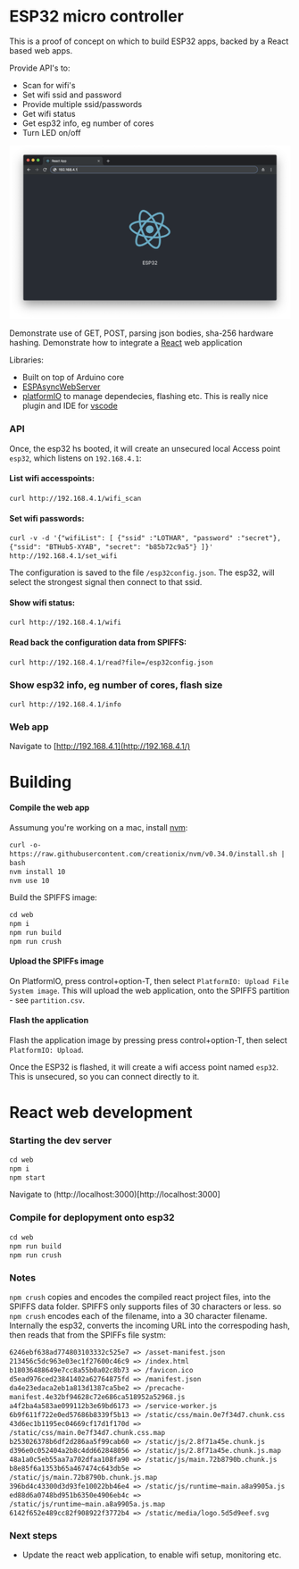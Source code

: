 # ESP32 micro controller
This is a proof of concept on which to build ESP32 apps, backed by a React based web apps.

Provide API's to:
* Scan for wifi's
* Set wifi ssid and password
* Provide multiple ssid/passwords
* Get wifi status
* Get esp32 info, eg number of cores
* Turn LED on/off

![screenshot](https://raw.githubusercontent.com/coder36/esp32-react-demo/master/images/react-screenshot.png)

Demonstrate use of GET, POST, parsing json bodies, sha-256 hardware hashing.  Demonstrate how to integrate a [React](https://reactjs.org/) web application

Libraries:
* Built on top of Arduino core
* [ESPAsyncWebServer](https://github.com/me-no-dev/ESPAsyncWebServer)
* [platformIO](https://platformio.org/) to manage dependecies, flashing etc.  This is really nice plugin and IDE for [vscode](https://code.visualstudio.com/)


### API

Once, the esp32 hs booted, it will create an unsecured local Access point `esp32`, which listens on `192.168.4.1`:


#### List wifi accesspoints:

```
curl http://192.168.4.1/wifi_scan
```

#### Set wifi passwords:
```
curl -v -d '{"wifiList": [ {"ssid" :"LOTHAR", "password" :"secret"}, {"ssid": "BTHub5-XYAB", "secret": "b85b72c9a5"} ]}' http://192.168.4.1/set_wifi
```
The configuration is saved to the file `/esp32config.json`. The esp32, will select the strongest signal then connect to that ssid.  

#### Show wifi status:
```
curl http://192.168.4.1/wifi
```

#### Read back the configuration data from SPIFFS:
```
curl http://192.168.4.1/read?file=/esp32config.json
```

### Show esp32 info, eg number of cores, flash size
```
curl http://192.168.4.1/info
```


### Web app
Navigate to [http://192.168.4.1](http://192.168.4.1/)



# Building


#### Compile the web app

Assumung you're working on a mac, install [nvm](https://github.com/creationix/nvm):

```
curl -o- https://raw.githubusercontent.com/creationix/nvm/v0.34.0/install.sh | bash
nvm install 10
nvm use 10
```

Build the SPIFFS image:

```
cd web
npm i
npm run build
npm run crush    
```

#### Upload the SPIFFs image
On PlatformIO, press control+option-T, then select `PlatformIO: Upload File System image`.  This will upload the web application, onto the SPIFFS partition - see `partition.csv`.

#### Flash the application
Flash the application image by pressing press control+option-T, then select `PlatformIO: Upload`.

Once the ESP32 is flashed, it will create a wifi access point named `esp32`.  This is unsecured, so you can connect directly to it.


# React web development

### Starting the dev server
```
cd web
npm i
npm start
```

Navigate to (http://localhost:3000)[http://localhost:3000]


### Compile for deplopyment onto esp32
```
cd web
npm run build
npm run crush
```

### Notes

`npm crush` copies and encodes the compiled react project files, into the SPIFFS data folder.  SPIFFS only supports files of 30 characters or less.  so `npm crush` encodes each of the filename, into a 30 character filename.  Internally the esp32, converts the incoming URL into the correspoding hash, then reads that from the SPIFFs file systm:

```
6246ebf638ad774803103332c525e7 => /asset-manifest.json
213456c5dc963e03ec1f27600c46c9 => /index.html
b18036488649e7cc8a55b0a02c8b73 => /favicon.ico
d5ead976ced23841402a62764875fd => /manifest.json
da4e23edaca2eb1a813d1387ca5be2 => /precache-manifest.4e32bf94628c72e686ca518952a52968.js
a4f2ba4a583ae099112b3e69bd6173 => /service-worker.js
6b9f611f722e0ed57686b8339f5b13 => /static/css/main.0e7f34d7.chunk.css
43d6ec1b1195ec04669cf17d1f170d => /static/css/main.0e7f34d7.chunk.css.map
b253026378b6df2d286aa5f99cab60 => /static/js/2.8f71a45e.chunk.js
d396e0c052404a2b8c4dd662848056 => /static/js/2.8f71a45e.chunk.js.map
48a1a0c5eb55aa7a702dfaa108fa90 => /static/js/main.72b8790b.chunk.js
b8e85f6a1353b65a467474c643db5e => /static/js/main.72b8790b.chunk.js.map
396bd4c43300d3d93fe10022bb46e4 => /static/js/runtime~main.a8a9905a.js
ed88d6a0748bd951b6350e4906eb4c => /static/js/runtime~main.a8a9905a.js.map
6142f652e489cc82f908922f3772b4 => /static/media/logo.5d5d9eef.svg
```

### Next steps

* Update the react web application, to enable wifi setup, monitoring etc.  
